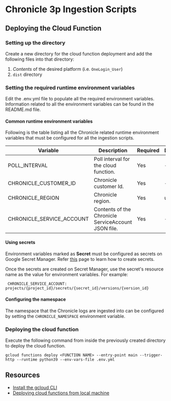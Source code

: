 # Chronicle 3p Ingestion Scripts

## Deploying the Cloud Function

### Setting up the directory

Create a new directory for the cloud function deployment and add the
following files into that directory:

1. *Contents* of the desired platform (i.e. `OneLogin_User`)
2. `dist` directory

### Setting the required runtime environment variables

Edit the .env.yml file to populate all the required environment variables. 
Information related to all the environment variables can be found in the 
README.md file.

#### Common runtime environment variables

Following is the table listing all the Chronicle related runtime environment 
variables that must be configured for all the ingestion scripts.

| Variable                  | Description                                         | Required | Default | Secret |
| ------------------------- | --------------------------------------------------- | -------- | ------- | ------ |
| POLL_INTERVAL             | Poll interval for the cloud function.               | Yes      | -       | No     |
| CHRONICLE_CUSTOMER_ID     | Chronicle customer Id.                              | Yes      | -       | No     |
| CHRONICLE_REGION          | Chronicle region.                                   | Yes      | us      | No     |
| CHRONICLE_SERVICE_ACCOUNT | Contents of the Chronicle ServiceAccount JSON file. | Yes      | -       | Yes    |

#### Using secrets

Environment variables marked as **Secret** must be configured as secrets on
Google Secret Manager. Refer [this](https://cloud.google.com/secret-manager/docs/creating-and-accessing-secrets#create)
page to learn how to create secrets.

Once the secrets are created on Secret Manager, use the secret's resource name
as the value for environment variables. For example:

```
 CHRONICLE_SERVICE_ACCOUNT: projects/{project_id}/secrets/{secret_id}/versions/{version_id}
```

#### Configuring the namespace

The namespace that the Chronicle logs are ingested into can be configured by
setting the `CHRONICLE_NAMESPACE` environment variable.

### Deploying the cloud function

Execute the following command from inside the previously created directory to 
deploy the cloud function.

```
gcloud functions deploy <FUNCTION NAME> --entry-point main --trigger-http --runtime python39 --env-vars-file .env.yml
```

## Resources

- [Install the gcloud CLI](https://cloud.google.com/sdk/docs/install)
- [Deploying cloud functions from local machine](https://cloud.google.com/functions/docs/deploying/filesystem)